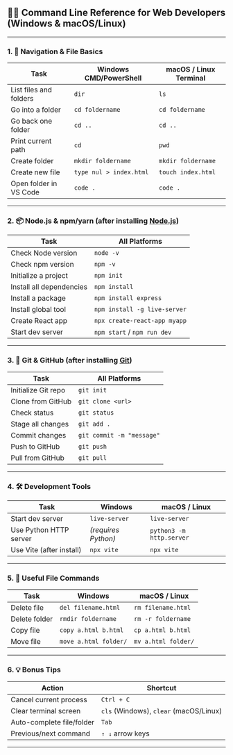 ## 🧑‍💻 Command Line Reference for Web Developers (Windows & macOS/Linux)

---

### 1. 🔰 Navigation & File Basics

| Task                   | Windows CMD/PowerShell  | macOS / Linux Terminal |
| ---------------------- | ----------------------- | ---------------------- |
| List files and folders | `dir`                   | `ls`                   |
| Go into a folder       | `cd foldername`         | `cd foldername`        |
| Go back one folder     | `cd ..`                 | `cd ..`                |
| Print current path     | `cd`                    | `pwd`                  |
| Create folder          | `mkdir foldername`      | `mkdir foldername`     |
| Create new file        | `type nul > index.html` | `touch index.html`     |
| Open folder in VS Code | `code .`                | `code .`               |

---

### 2. 📦 Node.js & npm/yarn (after installing [Node.js](https://nodejs.org))

| Task                     | All Platforms                |
| ------------------------ | ---------------------------- |
| Check Node version       | `node -v`                    |
| Check npm version        | `npm -v`                     |
| Initialize a project     | `npm init`                   |
| Install all dependencies | `npm install`                |
| Install a package        | `npm install express`        |
| Install global tool      | `npm install -g live-server` |
| Create React app         | `npx create-react-app myapp` |
| Start dev server         | `npm start` / `npm run dev`  |

---

### 3. 🧰 Git & GitHub (after installing [Git](https://git-scm.com))

| Task                | All Platforms             |
| ------------------- | ------------------------- |
| Initialize Git repo | `git init`                |
| Clone from GitHub   | `git clone <url>`         |
| Check status        | `git status`              |
| Stage all changes   | `git add .`               |
| Commit changes      | `git commit -m "message"` |
| Push to GitHub      | `git push`                |
| Pull from GitHub    | `git pull`                |

---

### 4. 🛠️ Development Tools

| Task                     | Windows             | macOS / Linux            |
| ------------------------ | ------------------- | ------------------------ |
| Start dev server         | `live-server`       | `live-server`            |
| Use Python HTTP server   | *(requires Python)* | `python3 -m http.server` |
| Use Vite (after install) | `npx vite`          | `npx vite`               |

---

### 5. 📁 Useful File Commands

| Task          | Windows               | macOS / Linux       |
| ------------- | --------------------- | ------------------- |
| Delete file   | `del filename.html`   | `rm filename.html`  |
| Delete folder | `rmdir foldername`    | `rm -r foldername`  |
| Copy file     | `copy a.html b.html`  | `cp a.html b.html`  |
| Move file     | `move a.html folder/` | `mv a.html folder/` |

---

### 6. 💡 Bonus Tips

| Action                    | Shortcut                               |
| ------------------------- | -------------------------------------- |
| Cancel current process    | `Ctrl + C`                             |
| Clear terminal screen     | `cls` (Windows), `clear` (macOS/Linux) |
| Auto-complete file/folder | `Tab`                                  |
| Previous/next command     | `↑ ↓` arrow keys                       |

---